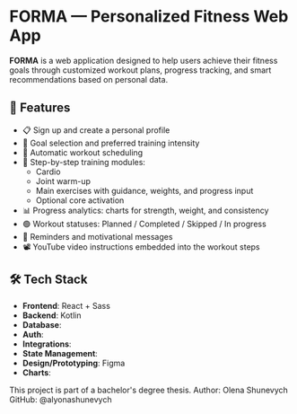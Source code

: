 # FORMA — Personalized Fitness Web App

**FORMA** is a web application designed to help users achieve their fitness goals through customized workout plans, progress tracking, and smart recommendations based on personal data.

## 🎯 Features

- 📋 Sign up and create a personal profile
- 🧠 Goal selection and preferred training intensity
- 📅 Automatic workout scheduling
- 🧠 Step-by-step training modules:
  - Cardio
  - Joint warm-up
  - Main exercises with guidance, weights, and progress input
  - Optional core activation
- 📊 Progress analytics: charts for strength, weight, and consistency
- 🟢 Workout statuses: Planned / Completed / Skipped / In progress
- 🔔 Reminders and motivational messages
- 📽️ YouTube video instructions embedded into the workout steps

## 🛠️ Tech Stack

- **Frontend**: React + Sass
- **Backend**: Kotlin
- **Database**: 
- **Auth**: 
- **Integrations**: 
- **State Management**: 
- **Design/Prototyping**: Figma
- **Charts**: 

This project is part of a bachelor's degree thesis.
Author: Olena Shunevych
GitHub: @alyonashunevych
